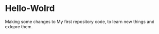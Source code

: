 # Hello-Wolrd
Making some changes to My first repository code, to learn new things and exlopre them.
